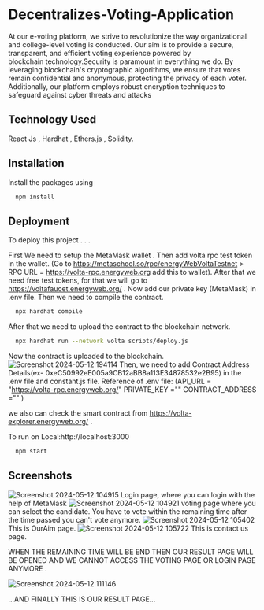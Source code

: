 

# Decentralizes-Voting-Application
At our e-voting platform, we strive to revolutionize the way organizational and college-level voting is conducted. Our aim is to provide a secure, transparent, and efficient voting experience powered by blockchain technology.Security is paramount in everything we do. By leveraging blockchain's cryptographic algorithms, we ensure that votes remain confidential and anonymous, protecting the privacy of each voter. Additionally, our platform employs robust encryption techniques to safeguard against cyber threats and attacks

## Technology Used
React Js , Hardhat , Ethers.js , Solidity.

## Installation
Install the packages using

```bash
  npm install
```

## Deployment

To deploy this project . . .

First We need to setup the MetaMask wallet .
Then add volta rpc test token in the wallet.
(Go to https://metaschool.so/rpc/energyWebVoltaTestnet > RPC URL =   https://volta-rpc.energyweb.org   add this to wallet).
After that we need free test tokens, for that we will go to https://voltafaucet.energyweb.org/  .
Now add our private key (MetaMask) in .env file.
Then we need to compile the contract.
```bash
  npx hardhat compile
```
After that we need to upload the contract to the blockchain network. 
```bash
  npx hardhat run --network volta scripts/deploy.js
```
Now the contract is uploaded to the blockchain.
![Screenshot 2024-05-12 194114](https://github.com/hiraknaskar/Decentralizes-Voting-Application/assets/131425379/1d901167-5f3a-4fbc-8880-7a1fdf6da47b)
Then, we need to add Contract Address Details(ex- 0xeC50992eE005a9CB12aBB8a113E34878532e2B95) in the .env file and constant.js file.
Reference of .env file:
(API_URL = "https://volta-rpc.energyweb.org/"
PRIVATE_KEY =""
CONTRACT_ADDRESS ="" )

we also can check the smart contract from https://volta-explorer.energyweb.org/  .

To run on Local:http://localhost:3000
```bash
  npm start
```
## Screenshots
![Screenshot 2024-05-12 104915](https://github.com/hiraknaskar/Decentralizes-Voting-Application/assets/131425379/acb7ae83-9cfb-43f0-9768-bd7392f90c23)
Login page, where you can login with the help of MetaMask
![Screenshot 2024-05-12 104921](https://github.com/hiraknaskar/Decentralizes-Voting-Application/assets/131425379/82bbda56-70f3-43ab-95f9-e539f6bcb78d)
voting page where you can select the candidate.
You have to vote within the remaining time after the time passed you can't vote anymore.
![Screenshot 2024-05-12 105402](https://github.com/hiraknaskar/Decentralizes-Voting-Application/assets/131425379/f0847878-845c-4210-8ca9-754687009a9d)
This is OurAim page.
![Screenshot 2024-05-12 105722](https://github.com/hiraknaskar/Decentralizes-Voting-Application/assets/131425379/50706b39-15f6-4fa0-b65a-208ffbec6e41)
This is contact us page.

WHEN THE REMAINING TIME WILL BE END THEN OUR RESULT PAGE WILL BE OPENED AND WE CANNOT ACCESS THE VOTING PAGE OR LOGIN PAGE ANYMORE .

![Screenshot 2024-05-12 111146](https://github.com/hiraknaskar/Decentralizes-Voting-Application/assets/131425379/a8db345e-08b1-48ad-ae32-01c1562c04ab)

...AND FINALLY THIS IS OUR RESULT PAGE...
